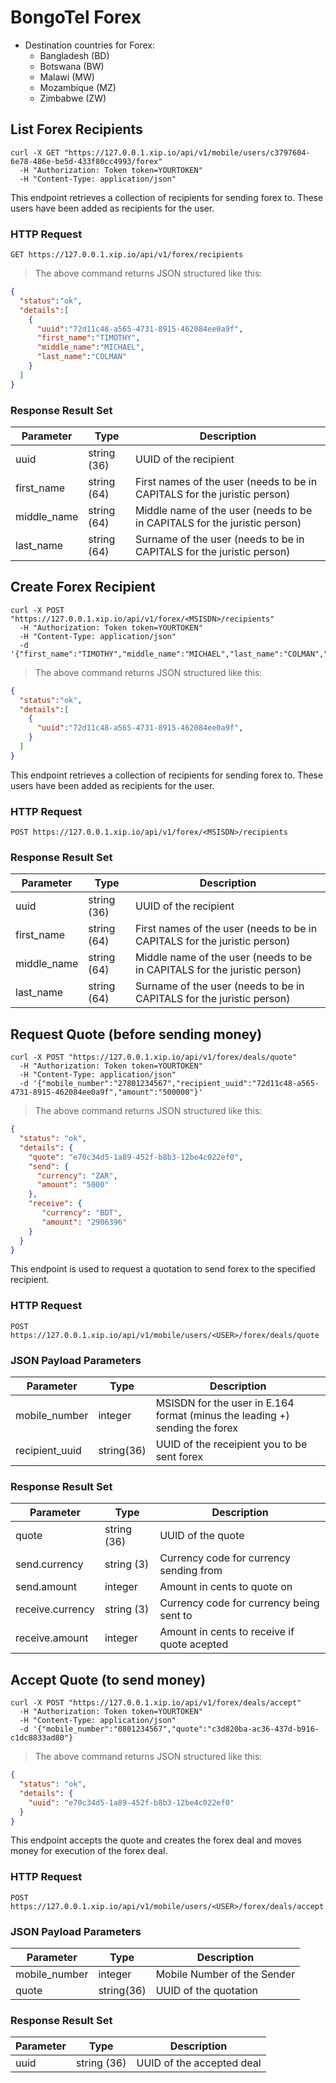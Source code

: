 # BongoTel Forex

 * Destination countries for Forex:
    - Bangladesh (BD)
    - Botswana (BW)
    - Malawi (MW)
    - Mozambique (MZ)
    - Zimbabwe (ZW)

## List Forex Recipients

```shell
curl -X GET "https://127.0.0.1.xip.io/api/v1/mobile/users/c3797604-6e78-486e-be5d-433f80cc4993/forex"
  -H "Authorization: Token token=YOURTOKEN"
  -H "Content-Type: application/json"
```

This endpoint retrieves a collection of recipients for sending forex to.  These users have been
added as recipients for the user.

### HTTP Request

`GET https://127.0.0.1.xip.io/api/v1/forex/recipients`

> The above command returns JSON structured like this:

```json
{
  "status":"ok",
  "details":[
    {
      "uuid":"72d11c48-a565-4731-8915-462084ee0a9f",
      "first_name":"TIMOTHY",
      "middle_name":"MICHAEL",
      "last_name":"COLMAN"
    }
  ]
}
```

### Response Result Set

Parameter | Type | Description
--------- | ---- | -----------
uuid | string (36) | UUID of the recipient
first_name | string (64) | First names of the user (needs to be in CAPITALS for the juristic person)
middle_name | string (64) | Middle name of the user (needs to be in CAPITALS for the juristic person)
last_name | string (64) | Surname of the user (needs to be in CAPITALS for the juristic person)

## Create Forex Recipient

```shell
curl -X POST "https://127.0.0.1.xip.io/api/v1/forex/<MSISDN>/recipients"
  -H "Authorization: Token token=YOURTOKEN"
  -H "Content-Type: application/json"
  -d '{"first_name":"TIMOTHY","middle_name":"MICHAEL","last_name":"COLMAN","mobile_number":"27802345678","country":"BDT","account_number":"123456","swift_code":"DBBLBDDH102"}'
```

> The above command returns JSON structured like this:

```json
{
  "status":"ok",
  "details":[
    {
      "uuid":"72d11c48-a565-4731-8915-462084ee0a9f",
    }
  ]
}
```

This endpoint retrieves a collection of recipients for sending forex to.  These users have been
added as recipients for the user.

### HTTP Request

`POST https://127.0.0.1.xip.io/api/v1/forex/<MSISDN>/recipients`

### Response Result Set

Parameter | Type | Description
--------- | ---- | -----------
uuid | string (36) | UUID of the recipient
first_name | string (64) | First names of the user (needs to be in CAPITALS for the juristic person)
middle_name | string (64) | Middle name of the user (needs to be in CAPITALS for the juristic person)
last_name | string (64) | Surname of the user (needs to be in CAPITALS for the juristic person)


## Request Quote (before sending money)

```shell
curl -X POST "https://127.0.0.1.xip.io/api/v1/forex/deals/quote"
  -H "Authorization: Token token=YOURTOKEN"
  -H "Content-Type: application/json"
  -d '{"mobile_number":"27801234567","recipient_uuid":"72d11c48-a565-4731-8915-462084ee0a9f","amount":"500000"}'
```

> The above command returns JSON structured like this:

```json
{
  "status": "ok",
  "details": {
    "quote": "e70c34d5-1a89-452f-b8b3-12be4c022ef0",
    "send": {
      "currency": "ZAR",
      "amount": "5000"
    },
    "receive": {
       "currency": "BDT",
       "amount": "2906396"
    }
  }
}
```

This endpoint is used to request a quotation to send forex to the specified recipient.

### HTTP Request

`POST https://127.0.0.1.xip.io/api/v1/mobile/users/<USER>/forex/deals/quote`

### JSON Payload Parameters

Parameter | Type | Description
--------- | ---- | -----------
mobile_number | integer | MSISDN for the user in E.164 format (minus the leading +) sending the forex
recipient_uuid | string(36) | UUID of the receipient you to be sent forex

### Response Result Set

Parameter | Type | Description
--------- | ---- | -----------
quote | string (36) | UUID of the quote
send.currency | string (3) | Currency code for currency sending from
send.amount | integer | Amount in cents to quote on
receive.currency | string (3) | Currency code for currency being sent to
receive.amount | integer | Amount in cents to receive if quote acepted

## Accept Quote (to send money)

```shell
curl -X POST "https://127.0.0.1.xip.io/api/v1/forex/deals/accept"
  -H "Authorization: Token token=YOURTOKEN"
  -H "Content-Type: application/json"
  -d '{"mobile_number":"0801234567","quote":"c3d820ba-ac36-437d-b916-c1dc8833ad80"}
```

> The above command returns JSON structured like this:

```json
{
  "status": "ok",
  "details": {
    "uuid": "e70c34d5-1a89-452f-b8b3-12be4c022ef0"
  }
}
```

This endpoint accepts the quote and creates the forex deal and moves money for
execution of the forex deal.

### HTTP Request

`POST https://127.0.0.1.xip.io/api/v1/mobile/users/<USER>/forex/deals/accept`

### JSON Payload Parameters

Parameter | Type | Description
--------- | ---- | -----------
mobile_number | integer | Mobile Number of the Sender
quote | string(36) | UUID of the quotation

### Response Result Set

Parameter | Type | Description
--------- | ---- | -----------
uuid | string (36) | UUID of the accepted deal
